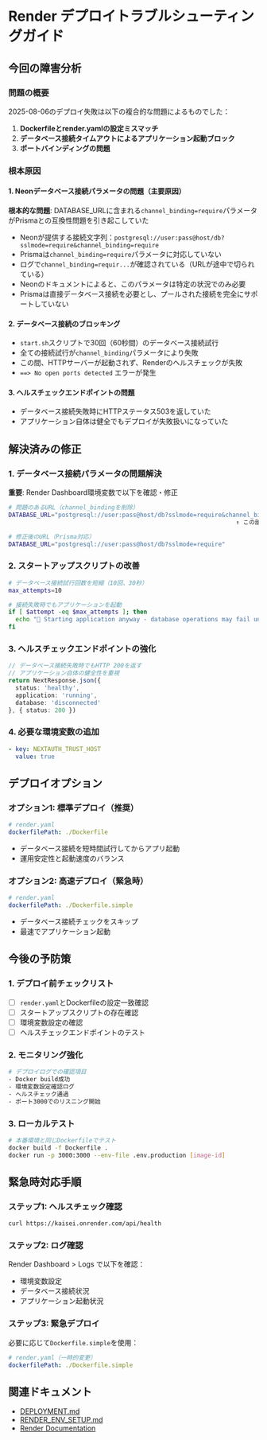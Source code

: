 # Render デプロイトラブルシューティングガイド

## 今回の障害分析

### 問題の概要
2025-08-06のデプロイ失敗は以下の複合的な問題によるものでした：

1. **Dockerfileとrender.yamlの設定ミスマッチ**
2. **データベース接続タイムアウトによるアプリケーション起動ブロック**
3. **ポートバインディングの問題**

### 根本原因

#### 1. Neonデータベース接続パラメータの問題（主要原因）
**根本的な問題**: DATABASE_URLに含まれる`channel_binding=require`パラメータがPrismaとの互換性問題を引き起こしていた

- Neonが提供する接続文字列：`postgresql://user:pass@host/db?sslmode=require&channel_binding=require`
- Prismaは`channel_binding=require`パラメータに対応していない
- ログで`channel_binding=requir...`が確認されている（URLが途中で切られている）
- Neonのドキュメントによると、このパラメータは特定の状況でのみ必要
- Prismaは直接データベース接続を必要とし、プールされた接続を完全にサポートしていない

#### 2. データベース接続のブロッキング
- `start.sh`スクリプトで30回（60秒間）のデータベース接続試行
- 全ての接続試行が`channel_binding`パラメータにより失敗
- この間、HTTPサーバーが起動されず、Renderのヘルスチェックが失敗
- `==> No open ports detected` エラーが発生

#### 3. ヘルスチェックエンドポイントの問題
- データベース接続失敗時にHTTPステータス503を返していた
- アプリケーション自体は健全でもデプロイが失敗扱いになっていた

## 解決済みの修正

### 1. データベース接続パラメータの問題解決
**重要**: Render Dashboard環境変数で以下を確認・修正
```bash
# 問題のあるURL（channel_bindingを削除）
DATABASE_URL="postgresql://user:pass@host/db?sslmode=require&channel_binding=require"
                                                                ↑ この部分を削除

# 修正後のURL（Prisma対応）
DATABASE_URL="postgresql://user:pass@host/db?sslmode=require"
```

### 2. スタートアップスクリプトの改善
```bash
# データベース接続試行回数を短縮（10回、30秒）
max_attempts=10

# 接続失敗時でもアプリケーションを起動
if [ $attempt -eq $max_attempts ]; then
  echo "🔄 Starting application anyway - database operations may fail until connection is restored"
fi
```

### 3. ヘルスチェックエンドポイントの強化
```typescript
// データベース接続失敗時でもHTTP 200を返す
// アプリケーション自体の健全性を重視
return NextResponse.json({
  status: 'healthy',
  application: 'running',
  database: 'disconnected'
}, { status: 200 })
```

### 4. 必要な環境変数の追加
```yaml
- key: NEXTAUTH_TRUST_HOST
  value: true
```

## デプロイオプション

### オプション1: 標準デプロイ（推奨）
```yaml
# render.yaml
dockerfilePath: ./Dockerfile
```
- データベース接続を短時間試行してからアプリ起動
- 運用安定性と起動速度のバランス

### オプション2: 高速デプロイ（緊急時）
```yaml
# render.yaml
dockerfilePath: ./Dockerfile.simple
```
- データベース接続チェックをスキップ
- 最速でアプリケーション起動

## 今後の予防策

### 1. デプロイ前チェックリスト
- [ ] `render.yaml`とDockerfileの設定一致確認
- [ ] スタートアップスクリプトの存在確認
- [ ] 環境変数設定の確認
- [ ] ヘルスチェックエンドポイントのテスト

### 2. モニタリング強化
```bash
# デプロイログでの確認項目
- Docker build成功
- 環境変数設定確認ログ
- ヘルスチェック通過
- ポート3000でのリスニング開始
```

### 3. ローカルテスト
```bash
# 本番環境と同じDockerfileでテスト
docker build -f Dockerfile .
docker run -p 3000:3000 --env-file .env.production [image-id]
```

## 緊急時対応手順

### ステップ1: ヘルスチェック確認
```bash
curl https://kaisei.onrender.com/api/health
```

### ステップ2: ログ確認
Render Dashboard > Logs で以下を確認：
- 環境変数設定
- データベース接続状況
- アプリケーション起動状況

### ステップ3: 緊急デプロイ
必要に応じて`Dockerfile.simple`を使用：
```yaml
# render.yaml（一時的変更）
dockerfilePath: ./Dockerfile.simple
```

## 関連ドキュメント
- [DEPLOYMENT.md](./DEPLOYMENT.md)
- [RENDER_ENV_SETUP.md](./RENDER_ENV_SETUP.md)
- [Render Documentation](https://render.com/docs)